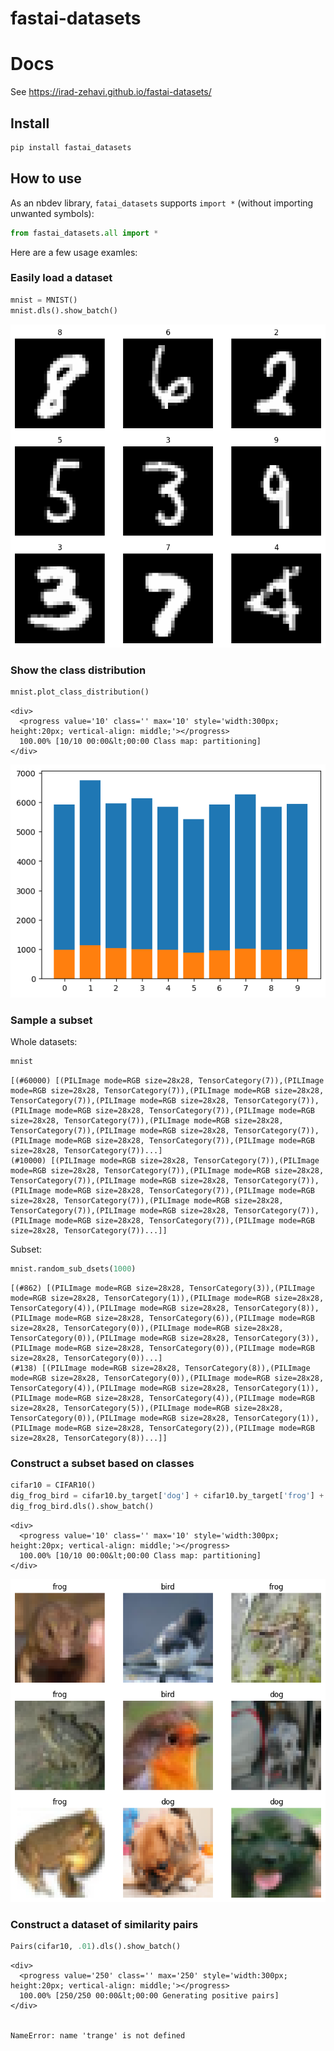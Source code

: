 fastai-datasets
================

<!-- WARNING: THIS FILE WAS AUTOGENERATED! DO NOT EDIT! -->

# Docs

See https://irad-zehavi.github.io/fastai-datasets/

## Install

``` sh
pip install fastai_datasets
```

## How to use

As an nbdev library, `fatai_datasets` supports `import *` (without
importing unwanted symbols):

``` python
from fastai_datasets.all import *
```

Here are a few usage examles:

### Easily load a dataset

``` python
mnist = MNIST()
mnist.dls().show_batch()
```

![](index_files/figure-commonmark/cell-3-output-1.png)

### Show the class distribution

``` python
mnist.plot_class_distribution()
```

    <div>
      <progress value='10' class='' max='10' style='width:300px; height:20px; vertical-align: middle;'></progress>
      100.00% [10/10 00:00&lt;00:00 Class map: partitioning]
    </div>
    

![](index_files/figure-commonmark/cell-4-output-2.png)

### Sample a subset

Whole datasets:

``` python
mnist
```

    [(#60000) [(PILImage mode=RGB size=28x28, TensorCategory(7)),(PILImage mode=RGB size=28x28, TensorCategory(7)),(PILImage mode=RGB size=28x28, TensorCategory(7)),(PILImage mode=RGB size=28x28, TensorCategory(7)),(PILImage mode=RGB size=28x28, TensorCategory(7)),(PILImage mode=RGB size=28x28, TensorCategory(7)),(PILImage mode=RGB size=28x28, TensorCategory(7)),(PILImage mode=RGB size=28x28, TensorCategory(7)),(PILImage mode=RGB size=28x28, TensorCategory(7)),(PILImage mode=RGB size=28x28, TensorCategory(7))...]
    (#10000) [(PILImage mode=RGB size=28x28, TensorCategory(7)),(PILImage mode=RGB size=28x28, TensorCategory(7)),(PILImage mode=RGB size=28x28, TensorCategory(7)),(PILImage mode=RGB size=28x28, TensorCategory(7)),(PILImage mode=RGB size=28x28, TensorCategory(7)),(PILImage mode=RGB size=28x28, TensorCategory(7)),(PILImage mode=RGB size=28x28, TensorCategory(7)),(PILImage mode=RGB size=28x28, TensorCategory(7)),(PILImage mode=RGB size=28x28, TensorCategory(7)),(PILImage mode=RGB size=28x28, TensorCategory(7))...]]

Subset:

``` python
mnist.random_sub_dsets(1000)
```

    [(#862) [(PILImage mode=RGB size=28x28, TensorCategory(3)),(PILImage mode=RGB size=28x28, TensorCategory(1)),(PILImage mode=RGB size=28x28, TensorCategory(4)),(PILImage mode=RGB size=28x28, TensorCategory(8)),(PILImage mode=RGB size=28x28, TensorCategory(6)),(PILImage mode=RGB size=28x28, TensorCategory(0)),(PILImage mode=RGB size=28x28, TensorCategory(0)),(PILImage mode=RGB size=28x28, TensorCategory(3)),(PILImage mode=RGB size=28x28, TensorCategory(0)),(PILImage mode=RGB size=28x28, TensorCategory(0))...]
    (#138) [(PILImage mode=RGB size=28x28, TensorCategory(8)),(PILImage mode=RGB size=28x28, TensorCategory(0)),(PILImage mode=RGB size=28x28, TensorCategory(4)),(PILImage mode=RGB size=28x28, TensorCategory(1)),(PILImage mode=RGB size=28x28, TensorCategory(4)),(PILImage mode=RGB size=28x28, TensorCategory(5)),(PILImage mode=RGB size=28x28, TensorCategory(0)),(PILImage mode=RGB size=28x28, TensorCategory(1)),(PILImage mode=RGB size=28x28, TensorCategory(2)),(PILImage mode=RGB size=28x28, TensorCategory(8))...]]

### Construct a subset based on classes

``` python
cifar10 = CIFAR10()
dig_frog_bird = cifar10.by_target['dog'] + cifar10.by_target['frog'] + cifar10.by_target['bird']
dig_frog_bird.dls().show_batch()
```

    <div>
      <progress value='10' class='' max='10' style='width:300px; height:20px; vertical-align: middle;'></progress>
      100.00% [10/10 00:00&lt;00:00 Class map: partitioning]
    </div>
    

![](index_files/figure-commonmark/cell-7-output-2.png)

### Construct a dataset of similarity pairs

``` python
Pairs(cifar10, .01).dls().show_batch()
```

    <div>
      <progress value='250' class='' max='250' style='width:300px; height:20px; vertical-align: middle;'></progress>
      100.00% [250/250 00:00&lt;00:00 Generating positive pairs]
    </div>
    

    NameError: name 'trange' is not defined
